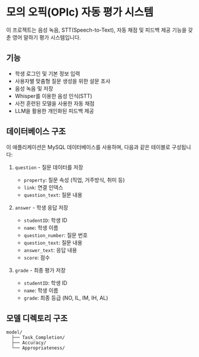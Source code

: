 ﻿# 모의 오픽(OPIc) 자동 평가 시스템

이 프로젝트는 음성 녹음, STT(Speech-to-Text), 자동 채점 및 피드백 제공 기능을 갖춘 영어 말하기 평가 시스템입니다.

## 기능

- 학생 로그인 및 기본 정보 입력
- 사용자별 맞춤형 질문 생성을 위한 설문 조사
- 음성 녹음 및 저장
- Whisper를 이용한 음성 인식(STT)
- 사전 훈련된 모델을 사용한 자동 채점
- LLM을 활용한 개인화된 피드백 제공

## 데이터베이스 구조

이 애플리케이션은 MySQL 데이터베이스를 사용하며, 다음과 같은 테이블로 구성됩니다:

1. `question` - 질문 데이터를 저장
   - `property`: 질문 속성 (직업, 거주방식, 취미 등)
   - `link`: 연결 인덱스
   - `question_text`: 질문 내용

2. `answer` - 학생 응답 저장
   - `studentID`: 학생 ID
   - `name`: 학생 이름
   - `question_number`: 질문 번호
   - `question_text`: 질문 내용
   - `answer_text`: 응답 내용
   - `score`: 점수

3. `grade` - 최종 평가 저장
   - `studentID`: 학생 ID
   - `name`: 학생 이름
   - `grade`: 최종 등급 (NO, IL, IM, IH, AL)

## 모델 디렉토리 구조

```
model/
  ├── Task_Completion/
  ├── Accuracy/
  └── Appropriateness/
```